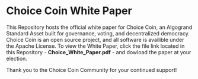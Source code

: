 # Choice Coin White Paper
This Repository hosts the official white paper for Choice Coin, an Algogrand Standard Asset built for governance, voting, and decentralized democracy. Choice Coin is an open source project, and all software is availible under the Apache License. To view the White Paper, click the file link located in this Repository - **Choice_White_Paper.pdf** - and dowload the paper at your election.

Thank you to the Choice Coin Community for your continued support!
